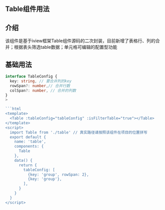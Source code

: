 Table组件用法
-----------------------------------

## 介绍

该组件是基于iview框架Table组件源码的二次封装，目前新增了表格行、列的合并；根据表头筛选table数据；单元格可编辑的配置型功能

## 基础用法

```ts
interface TableConfig {
  key: string, // 要合并列的key
  rowSpan?: number,// 合并行数
  colSpan?: number, // 合并的列数
}
>

```html
<template>
  <Table :tableConfig="tableConfig" :isFilterTable="true"></Table>
</template>
<script>
  import Table from './table' // 真实路径请按照该组件在项目的位置拼写
  export default {
    name: 'table',
    components: {
      Table
    },
    data() {
      return {
        tableConfig: [
          {key: 'group', rowSpan: 2},
          {key: 'group'},
        ],
      }
    }
  }
</script>
